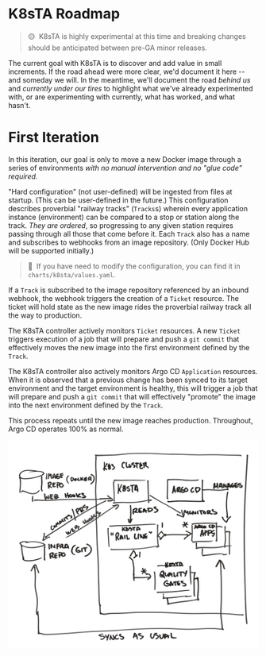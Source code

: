 # K8sTA Roadmap

> 🟡&nbsp;&nbsp;K8sTA is highly experimental at this time and breaking changes
> should be anticipated between pre-GA minor releases.

The current goal with K8sTA is to discover and add value in small increments. If
the road ahead were more clear, we'd document it here -- and someday we will. In
the meantime, we'll document the road _behind us_ and _currently under our
tires_ to highlight what we've already experimented with, or are experimenting
with currently, what has worked, and what hasn't.

# First Iteration

In this iteration, our goal is only to move a new Docker image through a series
of environments _with no manual intervention and no "glue code" required._

"Hard configuration" (not user-defined) will be ingested from files at startup.
(This can be user-defined in the future.) This configuration describes
proverbial "railway tracks" (`Tracks`s) wherein every application instance
(environment) can be compared to a stop or station along the track. _They are
ordered_, so progressing to any given station requires passing through all those
that come before it. Each `Track` also has a name and subscribes to webhooks
from an image repository. (Only Docker Hub will be supported initially.)

> 📝&nbsp;&nbsp;If you have need to modify the configuration, you can find it in
`charts/k8sta/values.yaml`.

If a `Track` is subscribed to the image repository referenced by an inbound
webhook, the webhook triggers the creation of a `Ticket` resource. The ticket
will hold state as the new image rides the proverbial railway track all the way
to production.

The K8sTA controller actively monitors `Ticket` resources. A new `Ticket`
triggers execution of a job that will prepare and push a `git commit` that
effectively moves the new image into the first environment defined by the
`Track`.

The K8sTA controller also actively monitors Argo CD `Application` resources.
When it is observed that a previous change has been synced to its target
environment and the target environment is healthy, this will trigger a job that
will prepare and push a `git commit` that will effectively "promote" the image
into the next environment defined by the `Track`.

This process repeats until the new image reaches production. Throughout, Argo CD
operates 100% as normal.

![Concept](arch.jpg)
